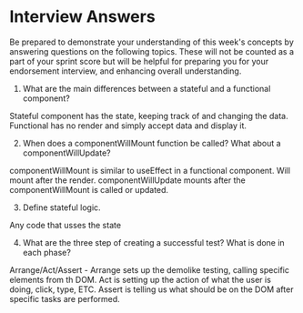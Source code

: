 # Interview Answers

Be prepared to demonstrate your understanding of this week's concepts by answering questions on the following topics. These will not be counted as a part of your sprint score but will be helpful for preparing you for your endorsement interview, and enhancing overall understanding.

1. What are the main differences between a stateful and a functional component?

Stateful component has the state, keeping track of and changing the data. Functional has no render and simply accept data and display it.

2. When does a componentWillMount function be called? What about a componentWillUpdate?

componentWillMount is similar to useEffect in a functional component. Will mount after the render. componentWillUpdate mounts after the componentWillMount is called or updated.

3. Define stateful logic.

Any code that usses the state

4. What are the three step of creating a successful test? What is done in each phase?

Arrange/Act/Assert - Arrange sets up the demolike testing, calling specific elements from th DOM. Act is setting up the action of what the user is doing, click, type, ETC. Assert is telling us what should be on the DOM after specific tasks are performed.
